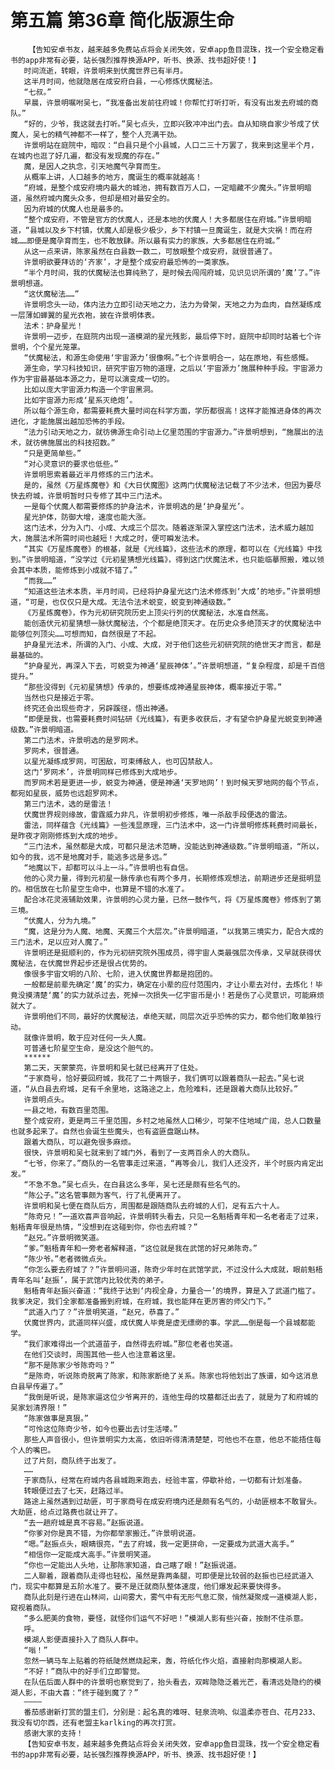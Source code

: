 # 第五篇 第36章 简化版源生命
        【告知安卓书友，越来越多免费站点将会关闭失效，安卓app鱼目混珠，找一个安全稳定看书的app非常有必要，站长强烈推荐换源APP，听书、换源、找书超好使！】
       时间流逝，转眼，许景明来到伏魔世界已有半月。
       这半月时间，他就隐居在成安府白县，一心修炼伏魔秘法。
       “七叔。”
       早晨，许景明嘱咐吴七，“我准备出发前往府城！你帮忙打听打听，有没有出发去府城的商队。”
       “好的，少爷，我这就去打听。”吴七点头，立即兴致冲冲出门去。自从知晓自家少爷成了伏魔人，吴七的精气神都不一样了，整个人充满干劲。
       许景明站在庭院中，暗叹：“白县只是个小县城，人口二三十万罢了，我来到这里半个月，在城内也逛了好几遍，都没有发现魔的存在。”
       魔，是因人之执念，引天地魔气孕育而生。
       从概率上讲，人口越多的地方，魔诞生的概率就越高！
       “府城，是整个成安府境内最大的城池，拥有数百万人口，一定暗藏不少魔头。”许景明暗道，虽然府城内魔头众多，但却是相对最安全的。
       因为府城的伏魔人也是最多的。
       “整个成安府，不管是官方的伏魔人，还是本地的伏魔人！大多都居住在府城。”许景明暗道，“县城以及乡下村镇，伏魔人却是极少极少，乡下村镇一旦魔诞生，就是大灾祸！而在府城……即便是魔孕育而生，也不敢放肆。所以最有实力的家族，大多都居住在府城。”
       从这一点来讲，陈家虽然在白县数一数二，可放眼整个成安府，就很普通了。
       许景明欲要拜访的‘齐家’，才是整个成安府最恐怖的一类家族。
       “半个月时间，我的伏魔秘法也算纯熟了，是时候去闯闯府城，见识见识所谓的’魔’了。”许景明想道。
       “这伏魔秘法……”
       许景明念头一动，体内法力立即引动天地之力，法力为骨架，天地之力为血肉，自然凝练成一层薄如蝉翼的星光衣袍，披在许景明体表。
       法术：护身星光！
       许景明一迈步，在庭院内出现一道模湖的星光残影，最后停下时，庭院中却同时站着七个许景明，个个星光笼罩。
       “伏魔秘法，和源生命使用‘宇宙源力’很像啊。”七个许景明合一，站在原地，有些感慨。
       源生命，学习科技知识，研究宇宙万物的道理，之后以‘宇宙源力’施展种种手段。宇宙源力作为宇宙最基础本源之力，是可以演变成一切的。
       比如以庞大宇宙源力构造一个宇宙黑洞。
       比如宇宙源力形成‘星系灭绝炮’。
       所以每个源生命，都需要耗费大量时间在科学方面，学历都很高！这样才能推进身体的再次进化，才能施展出越加恐怖的手段。
       “法力引动天地之力，就彷佛源生命引动上亿里范围的宇宙源力。”许景明想到，“施展出的法术，就彷佛施展出的科技招数。”
       “只是更简单些。”
       “对心灵意识的要求也低些。”
       许景明思索着最近半月修炼的三门法术。
       是的，虽然《万星炼魔卷》和《大日伏魔图》这两门伏魔秘法记载了不少法术，但因为要尽快去府城，许景明暂时只专修了其中三门法术。
       一是每个伏魔人都需要修炼的护身法术，许景明选的是‘护身星光’。
       星光护体，防御大增，速度也能大涨。
       这门法术，分为入门、小成、大成三个层次。随着逐渐深入掌控这门法术，法术威力越加大，施展法术所需时间也越短！大成之时，便可瞬发法术。
       “其实《万星炼魔卷》的根基，就是《光线篇》，这些法术的原理，都可以在《光线篇》中找到。”许景明暗道，“没学过《元初星猜想光线篇》，得到这门伏魔法术，也只能临摹照搬，难以领会其中本质，能修炼到小成就不错了。”
       “而我……”
       “知道这些法术本质，半月时间，已经将护身星光这门法术修炼到‘大成’的地步。”许景明想道，“可是，也仅仅只是大成。无法令法术蜕变，蜕变到神通级数。”
       《万星炼魔卷》，作为元初研究院历史上顶尖行列的伏魔秘法，水准自然高。
       能创造伏元初星猜想一脉伏魔秘法，个个都是绝顶天才。在历史众多绝顶天才的伏魔秘法中能够位列顶尖……可想而知，自然很是了不起。
       护身星光法术，所谓的入门、小成、大成，对于他们这些元初研究院的绝世天才而言，都是最基础的。
       “护身星光，再深入下去，可蜕变为神通‘星辰神体’。”许景明想道，“复杂程度，却是千百倍提升。”
       “那些没得到《元初星猜想》传承的，想要练成神通星辰神体，概率接近于零。”
       当然也只是接近于零。
       终究还会出现些奇才，另辟蹊径，悟出神通。
       “即便是我，也需要耗费时间钻研《光线篇》，有更多收获后，才有望令护身星光蜕变到神通级数。”许景明暗道。
       第二门法术，许景明选的是罗网术。
       罗网术，很普通。
       以星光凝练成罗网，可困敌，可束缚敌人，也可囚禁敌人。
       这门‘罗网术’，许景明同样已修炼到大成地步。
       而罗网术若是更进一步，蜕变为神通，便是神通‘天罗地网’！到时候天罗地网的每个节点，都宛如星辰，威势也远超罗网术。
       第三门法术，选的是雷法！
       伏魔世界规则缘故，雷霆威力非凡，许景明初步修炼，唯一杀敌手段便选的雷法。
       雷法，同样蕴含《光线篇》一些浅显原理，三门法术中，这一门许景明修炼耗费时间最长，是昨夜才刚刚修炼到大成的地步。
       “三门法术，虽然都是大成，可都只是法术范畴，没能达到神通级数。”许景明暗道，“所以，如今的我，远不是地魔对手，能逃多远是多远。”
       “地魔以下，却都可以斗上一斗。”许景明也有自信。
       他的心灵力量，得到元初星一脉传承也有两个多月，长期修炼观想法，前期进步还是挺明显的。相信放在七阶星空生命中，也算是不错的水准了。
       配合冰花灵液辅助效果，许景明的心灵力量，已然一鼓作气，将《万星炼魔卷》修炼到了第三境。
       “伏魔人，分为九境。”
       “魔，这是分为人魔、地魔、天魔三个大层次。”许景明暗道，“以我第三境实力，配合大成的三门法术，足以应对人魔了。”
       许景明还是挺顺利的，作为元初研究院外围成员，得宇宙人类最强层次传承，又早就获得伏魔秘法，在伏魔世界起步还是很占优势的。
       像很多宇宙文明的八阶、七阶，进入伏魔世界都是抱团的。
       一般都是前辈先确定‘魔’的实力，确定在小辈的应付范围内，才让小辈去对付，去炼化！毕竟没摸清楚‘魔’的实力就杀过去，死掉一次损失一亿宇宙币是小！若是伤了心灵意识，可能麻烦就大了。
       许景明他们不同，最好的伏魔秘法，卓绝天赋，同层次近乎恐怖的实力，都令他们敢单独行动。
       就像许景明，敢于应对任何一头人魔。
       可普通七阶星空生命，是没这个胆气的。
       ******
       第二天，天蒙蒙亮，许景明和吴七就已经离开了住处。
       “于家商号，恰好要回府城，我花了二十两银子，我们俩可以跟着商队一起去。”吴七说道，“从白县去府城，足有千余里地，这路途之上，危险难料，还是跟着大商队比较好。”
       许景明点头。
       一县之地，有数百里范围。
       整个成安府，更是两三千里范围，乡村之地虽然人口稀少，可架不住地域广阔，总人口数量也就多起来了。自然也会诞生些魔头，也有盗匪盘踞山林。
       跟着大商队，可以避免很多麻烦。
       很快，许景明和吴七就来到了城门外，看到了一支两百余人的大商队。
       “七爷，你来了。”商队的一名管事走过来道，“再等会儿，我们人还没齐，半个时辰内肯定出发。”
       “不急不急。”吴七点头，在白县这么多年，吴七还是颇有些名气的。
       “陈公子。”这名管事颇为客气，行了礼便离开了。
       许景明和吴七便在商队后方，周围都是跟随商队去府城的人们，足有五六十人。
       “陈奇兄！”一道欢喜声音响起，许景明转头看去，只见一名魁梧青年和一名老者走了过来，魁梧青年很是热情，“没想到在这碰到你，你也去府城？”
       “赵兄。”许景明微笑道。
       “爹。”魁梧青年和一旁老者解释道，“这位就是我在武馆的好兄弟陈奇。”
       “陈少爷。”老者微微点头。
       “你怎么要去府城了？”许景明问道，陈奇少年时在武馆学武，不过没什么大成就，眼前魁梧青年名叫‘赵振’，属于武馆内比较优秀的弟子。
       魁梧青年赵振兴奋道：“我终于达到‘内视全身，力量合一’的境界，算是入了武道门槛了。我爹决定，我们全家都准备搬到府城，在府城，我也能拜在更厉害的师父门下。”
       “武道入门了？”许景明笑道，“赵兄，恭喜了。”
       伏魔世界内，武道同样兴盛，成伏魔人毕竟是虚无缥缈的事。学武……倒是每一个县城都能学。
       “我们家难得出一个武道苗子，自然得去府城。”那位老者也笑道。
       在他们交谈时，周围其他一些人也注意着这里。
       “那不是陈家少爷陈奇吗？”
       “是陈奇，听说陈奇脱离了陈家，和陈家断绝了关系。陈家也将他划出了族谱，如今这消息白县早传遍了。”
       “我倒是听说，是陈家逼这位少爷离开的，连他生母的坟墓都迁出去了，就是为了和府城的吴家划清界限！”
       “陈家做事是真狠。”
       “可怜这位陈奇少爷，如今也要出去讨生活喽。”
       那些人声音很小，但许景明实力太高，依旧听得清清楚楚，可他也不在意，他总不能捂住每个人的嘴巴。
       过了片刻，商队终于出发了。
       ……
       于家商队，经常在府城内各县城跑来跑去，经验丰富，停歇补给，一切都有计划准备。
       转眼便过去了七天，赶路过半。
       路途上虽然遇到过劫匪，可于家商号在成安府境内还是颇有名气的，小劫匪根本不敢冒头。大劫匪，给点过路费也就让开了。
       “去一趟府城是真不容易。”赵振说道。
       “你爹对你是真不错，为你都举家搬迁。”许景明说道。
       “嗯。”赵振点头，眼睛很亮，“去了府城，我一定更拼命，一定要成为武道大高手。”
       “相信你一定能成大高手。”许景明笑道。
       “你也一定能出人头地，让那陈家知道，自己瞎了眼！”赵振说道。
       二人聊着，跟着商队走得也轻松，虽然是靠两条腿，可即便是比较弱的赵振也已经武道入门，现实中都算是五阶水准了。要不是迁就商队整体速度，他们爆发起来要快得多。
       商队此刻是行进在山林间，山间雾大，雾气中有无形气息汇聚，悄然凝聚成一道模湖人影，窥视着商队。
       “多么肥美的食物，要怪，就怪你们运气不好吧！”模湖人影有些兴奋，按耐不住杀意。
       呼。
       模湖人影便直接扑入了商队人群中。
       “嗡！”
       忽然一辆马车上贴着的符纸陡然燃烧起来，轰，符纸化作火焰，直接射向那模湖人影。
       “不好！”商队中的好手们立即警觉。
       在队伍后面人群中的许景明也察觉到了，抬头看去，双眸隐隐泛着光芒，看清远处隐约的模湖人影，不由大喜：“终于碰到魔了？”
       ————
       番茄感谢新打赏的盟主们，分别是：起名真的难呀、轻泉流响、似温柔亦苍白、花月233、我没有切尔西，还有老盟主karlking的再次打赏。
       感谢大家的支持！
       【告知安卓书友，越来越多免费站点将会关闭失效，安卓app鱼目混珠，找一个安全稳定看书的app非常有必要，站长强烈推荐换源APP，听书、换源、找书超好使！】